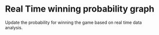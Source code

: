 # Real Time winning probability graph

Update the probability for winning the game based on real time data analysis. 

